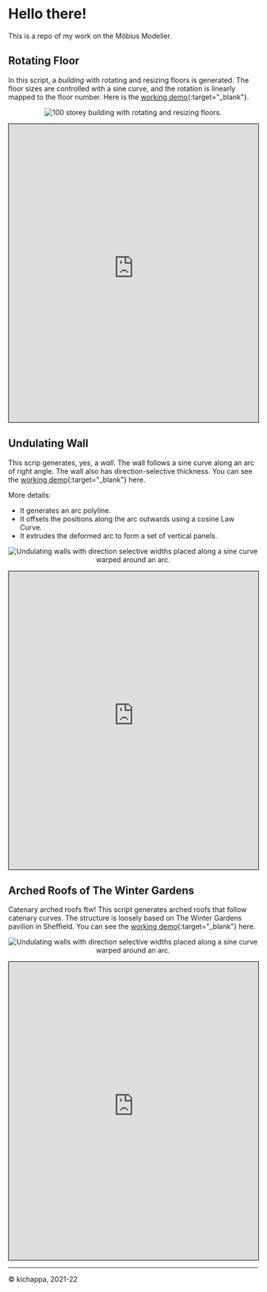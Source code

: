 # Hello there!
This is a repo of my work on the Möbius Modeller.

## Rotating Floor

In this script, a _building_ with rotating and resizing floors is generated. The floor sizes are controlled with a sine curve, and the rotation is linearly mapped to the floor number. Here is the [working demo](https://mobius-08.design-automation.net/dashboard?file=https:%2F%2Fmobius.ramdon.team%2Fw1_s3_u3_demo_law_curves_exp.mob&defaultViewer=cad){:target="_blank"}.

<p align="center">
  <img src="/M%C3%B6bius%20Modeller%20-%20Example%201.png" alt="100 storey building with rotating and resizing floors."/>
</p>


<iframe width='100%' height='600px' style='border: 1px solid black;' src="https://mobius-08.design-automation.net/minimal?file=https:%2F%2Fmobius.ramdon.team%2Fw1_s3_u3_demo_law_curves_exp.mob&defaultViewer=cad"></iframe>


## Undulating Wall
This scrip generates, yes, a _wall_. The wall follows a sine curve along an arc of right angle. The wall also has direction-selective thickness. You can see the [working demo](https://mobius-08.design-automation.net/dashboard?file=https:%2F%2Fmobius.ramdon.team%2FWeek1_Coding_Assignment.mob&defaultViewer=cad){:target="_blank"} here. 

More details:

- It generates an arc polyline.
- It offsets the positions along the arc outwards using a cosine Law Curve.
- It extrudes the deformed arc to form a set of vertical panels.


<p align="center">
  <img src="/M%C3%B6bius%20Modeller%20-%20Week%201.png" alt="Undulating walls with direction selective widths placed along a sine curve warped around an arc."/>
</p>

<iframe width='100%' height='600px' style='border: 1px solid black;' src="https://mobius-08.design-automation.net/minimal?file=https:%2F%2Fmobius.ramdon.team%2FWeek1_Coding_Assignment.mob&defaultViewer=cad"></iframe>


## Arched Roofs of The Winter Gardens
Catenary arched roofs ftw! This script generates arched roofs that follow catenary curves. The structure is loosely based on The Winter Gardens pavilion in Sheffield. You can see the [working demo](https://mobius-08.design-automation.net/dashboard?file=https:%2F%2Fmobius.ramdon.team%2FArched_Roof_of_The_Winter_Gardens.mob&defaultViewer=cad){:target="_blank"} here. 

<p align="center">
  <img src="/M%C3%B6bius%20Modeller%20-%20Week%202.png" alt="Undulating walls with direction selective widths placed along a sine curve warped around an arc."/>
</p>

<iframe width='100%' height='600px' style='border: 1px solid black;' src="https://mobius-08.design-automation.net/minimal?file=https:%2F%2Fmobius.ramdon.team%2FArched_Roof_of_The_Winter_Gardens.mob&defaultViewer=cad"></iframe>

---
©️ kichappa, 2021-22